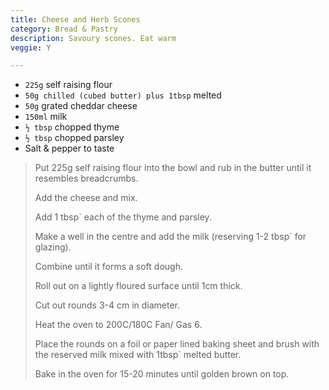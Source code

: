 ```yaml
---
title: Cheese and Herb Scones 
category: Bread & Pastry
description: Savoury scones. Eat warm
veggie: Y

--- 
```

* `225g` self raising flour
* `50g chilled (cubed butter) plus 1tbsp` melted
* `50g` grated cheddar cheese
* `150ml` milk
* `½ tbsp` chopped thyme
* `½ tbsp` chopped parsley
* Salt & pepper to taste
 
> Put 225g self raising flour into the bowl and rub in the butter until it resembles breadcrumbs.
>
> Add the cheese and mix.
>
> Add 1 tbsp` each of the thyme and parsley.
>
> Make a well in the centre and add the milk (reserving 1-2 tbsp` for glazing).
>
> Combine until it forms a soft dough.
>
> Roll out on a lightly floured surface until 1cm thick.
>
> Cut out rounds 3-4 cm in diameter.
>
> Heat the oven to 200C/180C Fan/ Gas 6.
>
> Place the rounds on a foil or paper lined baking sheet and brush with the reserved milk mixed with 1tbsp` melted butter.
>
> Bake in the oven for 15-20 minutes until golden brown on top.